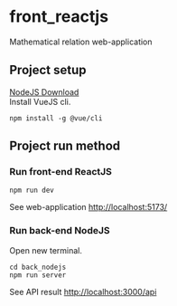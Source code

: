# front_reactjs
Mathematical relation web-application

## Project setup
[NodeJS Download](https://nodejs.org)  
Install VueJS cli.
```
npm install -g @vue/cli
```
## Project run method
### Run front-end ReactJS
```
npm run dev
```
See web-application [http://localhost:5173/](http://localhost:5173/)

### Run back-end NodeJS
Open new terminal.
```
cd back_nodejs
npm run server
```
See API result [http://localhost:3000/api](http://localhost:3000/api)
